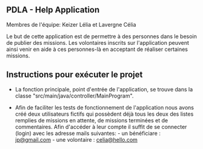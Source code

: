 ## PDLA - Help Application 
Membres de l'équipe: Keizer Lélia et Lavergne Célia 

Le but de cette application est de permettre à des personnes dans le besoin de publier des missions. 
Les volontaires inscrits sur l'application peuvent ainsi venir en aide à ces personnes-là en acceptant 
de réaliser certaines missions.

## Instructions pour exécuter le projet

- La fonction principale, point d'entrée de l'application, se trouve dans la classe "src/main/java/controller/MainProgram".

- Afin de faciliter les tests de fonctionnement de l'application nous avons créé deux utilisateurs fictifs qui possèdent
  déjà tous les deux des listes remplies de missions en attente, de missions terminées et de commentaires. Afin d'accéder
  à leur compte il suffit de se connecter (login) avec les adresse mails suivantes: - un bénéficiare : jp@gmail.com
                                                                                    - une volontaire : celia@hello.com
 


